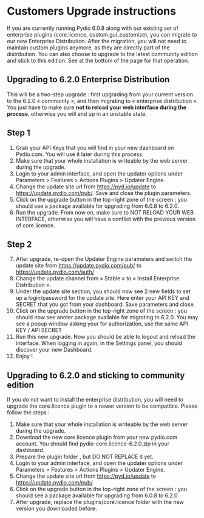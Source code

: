 # Customers Upgrade instructions

If you are currently running Pydio 6.0.8 along with our existing set of enterprise plugins (core.licence, custom.gui_customize), you can migrate to our new Enterprise Distribution. After the migration, you will not need to maintain custom plugins anymore, as they are directly part of the distribution.
You can also choose to upgrade to the latest community edition and stick to this edition. See at the bottom of the page for that operation.

Upgrading to 6.2.0 Enterprise Distribution
---

This will be a two-step upgrade : first upgrading from your current version to the 6.2.0 « community », and then migrating to « enterprise distribution ». You just have to make sure **not to reload your web interface during the process**, otherwise you will end up in an unstable state.

## Step 1
1.	Grab your API Keys that you will find in your new dashboard on Pydio.com. You will use it later during this process.
2.	Make sure that your whole installation is writeable by the web server during the upgrade.
3.	Login to your admin interface, and open the updater options under Parameters > Features > Actions Plugins > Updater Engine.
4.	Change the update site url from https://pyd.io/update to https://update.pydio.com/pub/. Save and close the plugin parameters.
5.	Click on the upgrade button in the top-right zone of the screen : you should see a package available for upgrading from 6.0.8 to 6.2.0.
6.	Run the upgrade. From now on, make sure to NOT RELOAD YOUR WEB INTERFACE, otherwise you will have a conflict with the previous version of core.licence.

## Step 2
7.	After upgrade, re-open the Updater Engine parameters and switch the update site from https://update.pydio.com/pub/ to https://update.pydio.com/auth/
8.	Change the update channel from « Stable » to « Install Enterprise Distribution ».
9.	Under the update site section, you should now see 2 new fields to set up a login/password for the update site. Here enter your API KEY and SECRET that you got from your dashboard. Save parameters and close.
10.	Click on the upgrade button in the top-right zone of the screen : you should now see anoter package available for migrating to 6.2.0. You may see a popup window asking your for authorization, use the same API KEY / API SECRET
11.	Run this new upgrade. Now you should be able to logout and reload the interface. When logging in again, in the Settings panel, you should discover your new Dashboard.
12.	Enjoy !


Upgrading to 6.2.0 and sticking to community edition
---
If you do not want to install the enterprise distribution, you will need to upgrade the core.licence plugin to a newer version to be compatible. 
Please follow the steps :

1.	Make sure that your whole installation is writeable by the web server during the upgrade.
2.	Download the new core.licence plugin from your new pydio.com account. You should find pydio-core.licence-6.2.0.zip in your dashboard.
3.	Prepare the plugin folder , but DO NOT REPLACE it yet.
4.	Login to your admin interface, and open the updater options under Parameters > Features > Actions Plugins > Updater Engine.
5.	Change the update site url from https://pyd.io/update to https://update.pydio.com/pub/
6.	Click on the upgrade button in the top-right zone of the screen : you should see a package available for upgrading from 6.0.8 to 6.2.0
7.	After upgrade, replace the plugins/core.licence folder with the new version you downloaded before.
